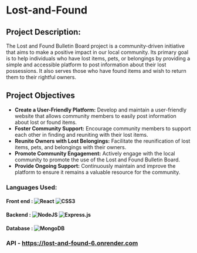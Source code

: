 # Lost-and-Found

## Project Description:
The Lost and Found Bulletin Board project is a community-driven initiative that aims to make a positive impact in our local community. Its primary goal is to help individuals who have lost items, pets, or belongings by providing a simple and accessible platform to post information about their lost possessions. It also serves those who have found items and wish to return them to their rightful owners.

## Project Objectives
- **Create a User-Friendly Platform:** Develop and maintain a user-friendly website that allows community members to easily post information about lost or found items.
- **Foster Community Support:** Encourage community members to support each other in finding and reuniting with their lost items.
- **Reunite Owners with Lost Belongings:** Facilitate the reunification of lost items, pets, and belongings with their owners.
- **Promote Community Engagement:** Actively engage with the local community to promote the use of the Lost and Found Bulletin Board.
- **Provide Ongoing Support:** Continuously maintain and improve the platform to ensure it remains a valuable resource for the community.

### Languages Used:
#### Front end : ![React](https://img.shields.io/badge/react-%2320232a.svg?style=flat&logo=react&logoColor=%2361DAFB) ![CSS3](https://img.shields.io/badge/css3-%231572B6.svg?style=flat&logo=css3&logoColor=white) 
#### Backend : ![NodeJS](https://img.shields.io/badge/node.js-6DA55F?style=flat&logo=node.js&logoColor=white) ![Express.js](https://img.shields.io/badge/express.js-%23404d59.svg?style=flat&logo=express&logoColor=%2361DAFB)
#### Database : ![MongoDB](https://img.shields.io/badge/MongoDB-%234ea94b.svg?style=flat&logo=mongodb&logoColor=white) <br />
### API - https://lost-and-found-6.onrender.com